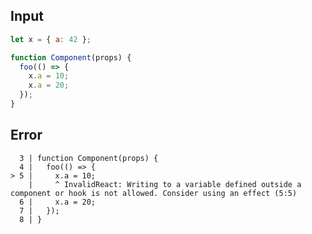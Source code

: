 
## Input

```javascript
let x = { a: 42 };

function Component(props) {
  foo(() => {
    x.a = 10;
    x.a = 20;
  });
}

```


## Error

```
  3 | function Component(props) {
  4 |   foo(() => {
> 5 |     x.a = 10;
    |     ^ InvalidReact: Writing to a variable defined outside a component or hook is not allowed. Consider using an effect (5:5)
  6 |     x.a = 20;
  7 |   });
  8 | }
```
          
      